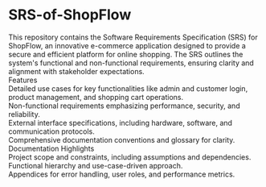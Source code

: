 # SRS-of-ShopFlow
This repository contains the Software Requirements Specification (SRS) for ShopFlow, an innovative e-commerce application designed to provide a secure and efficient platform for online shopping. The SRS outlines the system's functional and non-functional requirements, ensuring clarity and alignment with stakeholder expectations.
<br>
Features<br>
Detailed use cases for key functionalities like admin and customer login, product management, and shopping cart operations.<br>
Non-functional requirements emphasizing performance, security, and reliability.<br>
External interface specifications, including hardware, software, and communication protocols.<br>
Comprehensive documentation conventions and glossary for clarity.<br>
Documentation Highlights<br>
Project scope and constraints, including assumptions and dependencies.<br>
Functional hierarchy and use-case-driven approach.<br>
Appendices for error handling, user roles, and performance metrics.<br>
